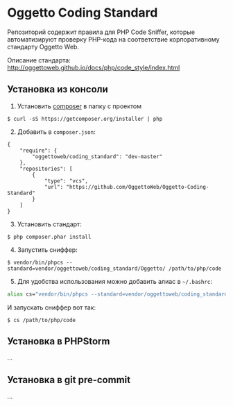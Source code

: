 Oggetto Coding Standard
=======================

Репозиторий содержит правила для PHP Code Sniffer, которые автоматизируют 
проверку PHP-кода на соответствие корпоративному стандарту Oggetto Web.

Описание стандарта: http://oggettoweb.github.io/docs/php/code_style/index.html

Установка из консоли
---

1. Установить [composer](http://getcomposer.org/doc/01-basic-usage.md#installation) в папку с проектом
```
$ curl -sS https://getcomposer.org/installer | php
```

2. Добавить в `composer.json`:
```
{
    "require": {
        "oggettoweb/coding_standard": "dev-master"
    },
    "repositories": [
        {
            "type": "vcs",
            "url": "https://github.com/OggettoWeb/Oggetto-Coding-Standard"
        }
    ]
}
```

3. Установить стандарт:  
```
$ php composer.phar install
```

4. Запустить сниффер:  
```
$ vendor/bin/phpcs --standard=vendor/oggettoweb/coding_standard/Oggetto/ /path/to/php/code
```

5. Для удобства использования можно добавить алиас в `~/.bashrc`:  
```bash
alias cs="vendor/bin/phpcs --standard=vendor/oggettoweb/coding_standard/Oggetto/"
```
И запускать сниффер вот так:
```
$ cs /path/to/php/code
```

Установка в PHPStorm
---

...

Установка в git pre-commit
---

...
